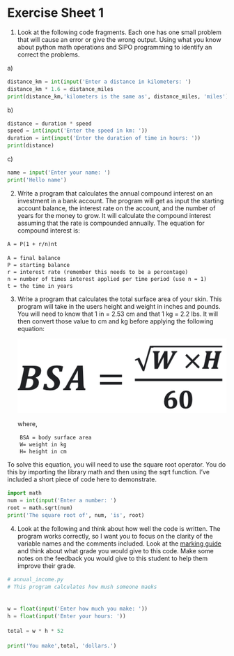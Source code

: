 # Exercise Sheet 1

1. Look at the following code fragments. Each one has one small problem that will cause an error or give the wrong output. Using what you know about python math operations and SIPO programming to identify an correct the problems.

a)
```python
distance_km = int(input('Enter a distance in kilometers: ')
distance_km * 1.6 = distance_miles
print(distance_km,'kilometers is the same as', distance_miles, 'miles')
```

b)
```python
distance = duration * speed
speed = int(input('Enter the speed in km: '))
duration = int(input('Enter the duration of time in hours: '))
print(distance)
```

c)

```python
name = input('Enter your name: ') 
print('Hello name')
```

2. Write a program that calculates the annual compound interest on an investment in a bank account. The program will get as input the starting account balance, the interest rate on the account, and the number of years for the money to grow. It will calculate the compound interest assuming that the rate is compounded annually. The equation for compound interest is:


```plaintext
A = P(1 + r/n)nt

A = final balance   
P = starting balance
r = interest rate (remember this needs to be a percentage)
n = number of times interest applied per time period (use n = 1)
t = the time in years
```

3. Write a program that calculates the total surface area of your skin. This program will take in the users height and weight in inches and pounds. You will need to know that 1 in = 2.53 cm and that 1 kg = 2.2 lbs. It will then convert those value to cm and kg before applying the following equation:

    ![](70_Skin_area_formula.png)

    where,

```
    BSA = body surface area
    W= weight in kg
    H= height in cm
```

To solve this equation, you will need to use the square root operator. You do this by importing the library math and then using the sqrt function. I’ve included a short piece of code here to demonstrate.

```python
import math
num = int(input('Enter a number: ')
root = math.sqrt(num)
print('The square root of', num, 'is', root)
```

4. Look at the following and think about how well the code is written. The program works correctly, so I want you to focus on the clarity of the variable names and the comments included. Look at the [marking guide](https://ttopper.github.io/CPSC128/00_Preparing/14_Marking_scheme/) and think about what grade you would give to this code. Make some notes on the feedback you would give to this student to help them improve their grade.

```python
# annual_income.py
# This program calculates how mush someone maeks


w = float(input('Enter how much you make: '))
h = float(input('Enter your hours: '))

total = w * h * 52

print('You make',total, 'dollars.')
```

